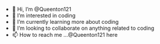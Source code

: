 - 👋 Hi, I’m @Queenton121
- 👀 I’m interested in coding
- 🌱 I’m currently learning more about coding
- 💞️ I’m looking to collaborate on anything related to coding
- 📫 How to reach me ...@Queenton121 here

<!---
Queenton121/Queenton121 is a ✨ special ✨ repository because its `README.md` (this file) appears on your GitHub profile.
You can click the Preview link to take a look at your changes.
--->
